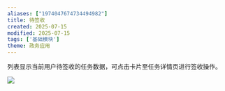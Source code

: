 ```yaml
---
aliases: ["1974047674734494982"]
title: 待签收
created: 2025-07-15
modified: 2025-07-15
tags: ['基础模块']
theme: 政务应用
---
```


列表显示当前用户待签收的任务数据，可点击卡片至任务详情页进行签收操作。

![](be3bf6cdbd80c35952bbbe11fac8c1ab.jpg)